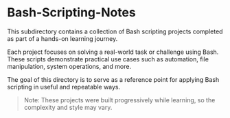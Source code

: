 # Bash-Scripting-Notes

This subdirectory contains a collection of Bash scripting projects completed as part of a hands-on learning journey.

Each project focuses on solving a real-world task or challenge using Bash. These scripts demonstrate practical use cases such as automation, file manipulation, system operations, and more.

The goal of this directory is to serve as a reference point for applying Bash scripting in useful and repeatable ways.

> Note: These projects were built progressively while learning, so the complexity and style may vary.

